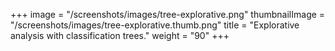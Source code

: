 +++
image =  "/screenshots/images/tree-explorative.png"
thumbnailImage = "/screenshots/images/tree-explorative.thumb.png"
title =  "Explorative analysis with classification trees."
weight = "90"
+++






